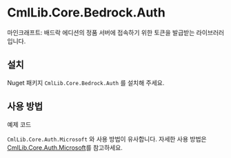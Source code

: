# CmlLib.Core.Bedrock.Auth

마인크래프트: 배드락 에디션의 정품 서버에 접속하기 위한 토큰을 발급받는 라이브러러입니다.

## 설치

Nuget 패키지 `CmlLib.Core.Bedrock.Auth` 를 설치해 주세요.

## 사용 방법

예제 코드

`CmlLib.Core.Auth.Microsoft` 와 사용 방법이 유사합니다. 자세한 사용 방법은 [CmlLib.Core.Auth.Microsoft](cmllib.core.auth.microsoft/README.md)를 참고하세요.

